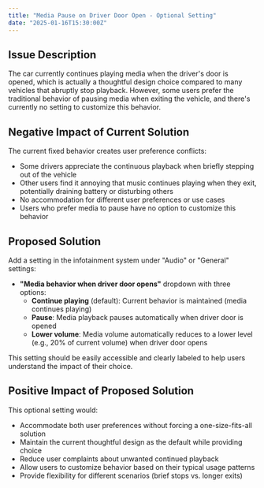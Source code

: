 ```yaml
---
title: "Media Pause on Driver Door Open - Optional Setting"
date: "2025-01-16T15:30:00Z"
---
```


## Issue Description

The car currently continues playing media when the driver's door is opened, which is actually a thoughtful design choice compared to many vehicles that abruptly stop playback. However, some users prefer the traditional behavior of pausing media when exiting the vehicle, and there's currently no setting to customize this behavior.

## Negative Impact of Current Solution

The current fixed behavior creates user preference conflicts:

- Some drivers appreciate the continuous playback when briefly stepping out of the vehicle
- Other users find it annoying that music continues playing when they exit, potentially draining battery or disturbing others
- No accommodation for different user preferences or use cases
- Users who prefer media to pause have no option to customize this behavior

## Proposed Solution

Add a setting in the infotainment system under "Audio" or "General" settings:

- **"Media behavior when driver door opens"** dropdown with three options:
  - **Continue playing** (default): Current behavior is maintained (media continues playing)
  - **Pause**: Media playback pauses automatically when driver door is opened
  - **Lower volume**: Media volume automatically reduces to a lower level (e.g., 20% of current volume) when driver door opens

This setting should be easily accessible and clearly labeled to help users understand the impact of their choice.

## Positive Impact of Proposed Solution

This optional setting would:

- Accommodate both user preferences without forcing a one-size-fits-all solution
- Maintain the current thoughtful design as the default while providing choice
- Reduce user complaints about unwanted continued playback
- Allow users to customize behavior based on their typical usage patterns
- Provide flexibility for different scenarios (brief stops vs. longer exits)
